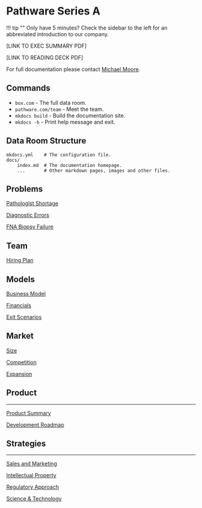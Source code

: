 # Pathware Series A

!!! tip ""
    Only have 5 minutes? Check the sidebar to the left for an abbreviated introduction to our company.

[LINK TO EXEC SUMMARY PDF]

[LINK TO READING DECK PDF]

For full documentation please contact [Michael Moore](mailto:michael@pathware.com).

## Commands

* `box.com` - The full data room.
* `pathware.com/team` - Meet the team.
* `mkdocs build` - Build the documentation site.
* `mkdocs -h` - Print help message and exit.

## Data Room Structure

    mkdocs.yml    # The configuration file.
    docs/
        index.md  # The documentation homepage.
        ...       # Other markdown pages, images and other files.

## Problems
[Pathologist Shortage](Pathware%20Investor%20Data%20Room%20f0fb55578ce84b77a82ceba166e6573e/Pathologist%20Shortage%2045308a0e696e4978aae8c7087cbad15b.md)

[Diagnostic Errors](Pathware%20Investor%20Data%20Room%20f0fb55578ce84b77a82ceba166e6573e/Diagnostic%20Errors%20a865225b824e4138961190da01ac2084.md)

[FNA Biopsy Failure](Pathware%20Investor%20Data%20Room%20f0fb55578ce84b77a82ceba166e6573e/FNA%20Biopsy%20Failure%201cdf1e68fe7c473e99103b0130710ae4.md)

## Team
[Hiring Plan](Pathware%20Investor%20Data%20Room%20f0fb55578ce84b77a82ceba166e6573e/Hiring%20Plan%20144f2dccf6fa4c768c145dae7469c256.md)

## Models
[Business Model](Pathware%20Investor%20Data%20Room%20f0fb55578ce84b77a82ceba166e6573e/Business%20Model%20933199741aba46eba094c8acceb2b1a7.md)

[Financials](Pathware%20Investor%20Data%20Room%20f0fb55578ce84b77a82ceba166e6573e/Financials%20e36d65fa5a4c4b7bb2d52f171058a528.md)

[Exit Scenarios](Pathware%20Investor%20Data%20Room%20f0fb55578ce84b77a82ceba166e6573e/Exit%20Scenarios%2026ace0bb2ef846d6aa6125f594734817.md)

## Market

[Size](Pathware%20Investor%20Data%20Room%20f0fb55578ce84b77a82ceba166e6573e/Size%2029f2f7c3635d4318ac343c41b82f3d9f.md)

[Competition](Pathware%20Investor%20Data%20Room%20f0fb55578ce84b77a82ceba166e6573e/Competition%20c307654ea65c42649b1422be5b79b52f.md)

[Expansion](Pathware%20Investor%20Data%20Room%20f0fb55578ce84b77a82ceba166e6573e/Expansion%20cb1e308d7b984c088d355585fcf20a93.md)

## Product

---

[Product Summary](Pathware%20Investor%20Data%20Room%20f0fb55578ce84b77a82ceba166e6573e/Product%20Summary%209e4f6a49018f4dedaa02f4da29ea6e3c.md)

[Development Roadmap](Pathware%20Investor%20Data%20Room%20f0fb55578ce84b77a82ceba166e6573e/Development%20Roadmap%20ac0df6622aa64d8da9d99e554e69c772.md)

## Strategies

---

[Sales and Marketing ](Pathware%20Investor%20Data%20Room%20f0fb55578ce84b77a82ceba166e6573e/Sales%20and%20Marketing%20798fea689f844dddb24b53382092ca8e.md)

[Intellectual Property](Pathware%20Investor%20Data%20Room%20f0fb55578ce84b77a82ceba166e6573e/Intellectual%20Property%20b6cbabe7cb804a30883d5e27eafd72c4.md)

[Regulatory Approach](Pathware%20Investor%20Data%20Room%20f0fb55578ce84b77a82ceba166e6573e/Regulatory%20Approach%20a202373c1e0448eea9831f6b0f47b6cb.md)

[Science & Technology](Pathware%20Investor%20Data%20Room%20f0fb55578ce84b77a82ceba166e6573e/Science%20&%20Technology%2074b80015c4bc43aebb5ab835f4b89a22.csv)
